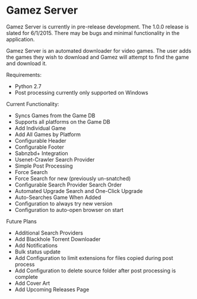 # Gamez Server
Gamez Server is currently in pre-release development. The 1.0.0 release is slated for 6/1/2015. There may be bugs and minimal functionality in the application.

Gamez Server is an automated downloader for video games. The user adds the games they wish to download and Gamez will attempt to find the game and download it.

Requirements:
* Python 2.7
* Post processing currently only supported on Windows

Current Functionality:
* Syncs Games from the Game DB
* Supports all platforms on the Game DB
* Add Individual Game
* Add All Games by Platform
* Configurable Header
* Configurable Footer
* Sabnzbd+ Integration
* Usenet-Crawler Search Provider
* Simple Post Processing
* Force Search
* Force Search for new (previously un-snatched)
* Configurable Search Provider Search Order
* Automated Upgrade Search and One-Click Upgrade
* Auto-Searches Game When Added
* Configuration to always try new version
* Configuration to auto-open browser on start

Future Plans
* Additional Search Providers
* Add Blackhole Torrent Downloader
* Add Notifications
* Bulk status update
* Add Configuration to limit extensions for files copied during post process
* Add Configuration to delete source folder after post processing is complete
* Add Cover Art
* Add Upcoming Releases Page
